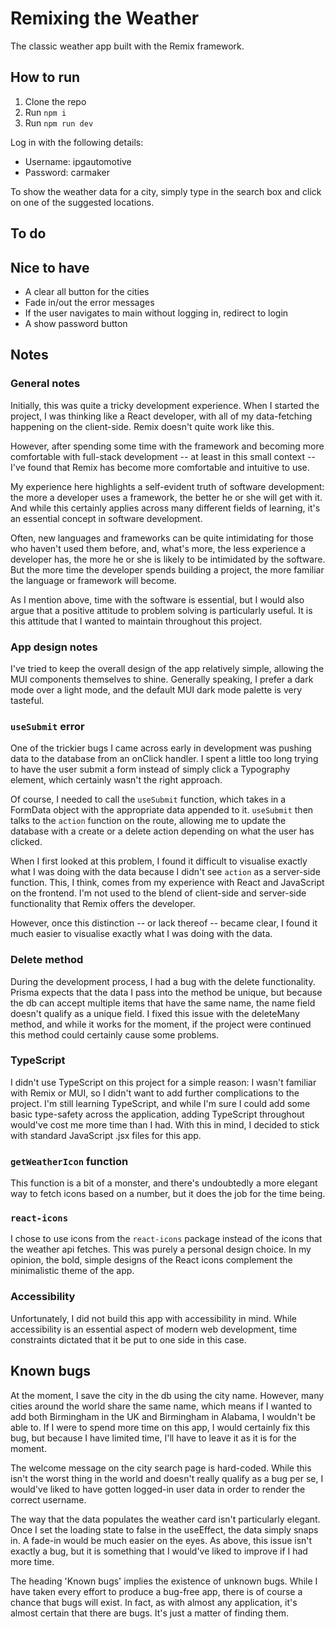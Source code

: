 # Remixing the Weather

The classic weather app built with the Remix framework.

## How to run

1. Clone the repo
2. Run ```npm i```
3. Run ```npm run dev```

Log in with the following details: 

* Username: ipgautomotive
* Password: carmaker

To show the weather data for a city, simply type in the search box and click on one of the suggested locations.

## To do

## Nice to have

* A clear all button for the cities
* Fade in/out the error messages
* If the user navigates to main without logging in, redirect to login
* A show password button

## Notes 

### General notes

Initially, this was quite a tricky development experience. When I started the project, I was thinking like a React developer, with all of my data-fetching happening on the client-side. Remix doesn't quite work like this.

However, after spending some time with the framework and becoming more comfortable with full-stack development -- at least in this small context -- I've found that Remix has become more comfortable and intuitive to use.

My experience here highlights a self-evident truth of software development: the more a developer uses a framework, the better he or she will get with it. And while this certainly applies across many different fields of learning, it's an essential concept in software development.

Often, new languages and frameworks can be quite intimidating for those who haven't used them before, and, what's more, the less experience a developer has, the more he or she is likely to be intimidated by the software. But the more time the developer spends building a project, the more familiar the language or framework will become. 

As I mention above, time with the software is essential, but I would also argue that a positive attitude to problem solving is particularly useful. It is this attitude that I wanted to maintain throughout this project.  

### App design notes

I've tried to keep the overall design of the app relatively simple, allowing the MUI components themselves to shine. Generally speaking, I prefer a dark mode over a light mode, and the default MUI dark mode palette is very tasteful.   

### ```useSubmit``` error

One of the trickier bugs I came across early in development was pushing data to the database from an onClick handler. I spent a little too long trying to have the user submit a form instead of simply click a Typography element, which certainly wasn't the right approach. 

Of course, I needed to call the ```useSubmit``` function, which takes in a FormData object with the appropriate data appended to it. ```useSubmit``` then talks to the ```action``` function on the route, allowing me to update the database with a create or a delete action depending on what the user has clicked.

When I first looked at this problem, I found it difficult to visualise exactly what I was doing with the data because I didn't see ```action``` as a server-side function. This, I think, comes from my experience with React and JavaScript on the frontend. I'm not used to the blend of client-side and server-side functionality that Remix offers the developer. 

However, once this distinction -- or lack thereof -- became clear, I found it much easier to visualise exactly what I was doing with the data.

### Delete method

During the development process, I had a bug with the delete functionality. Prisma expects that the data I pass into the method be unique, but because the db can accept multiple items that have the same name, the name field doesn't qualify as a unique field. I fixed this issue with the deleteMany method, and while it works for the moment, if the project were continued this method could certainly cause some problems.  

### TypeScript

I didn't use TypeScript on this project for a simple reason: I wasn't familiar with Remix or MUI, so I didn't want to add further complications to the project. I'm still learning TypeScript, and while I'm sure I could add some basic type-safety across the application, adding TypeScript throughout would've cost me more time than I had. With this in mind, I decided to stick with standard JavaScript .jsx files for this app.  

### ```getWeatherIcon``` function

This function is a bit of a monster, and there's undoubtedly a more elegant way to fetch icons based on a number, but it does the job for the time being.  

### ```react-icons```

I chose to use icons from the ```react-icons``` package instead of the icons that the weather api fetches. This was purely a personal design choice. In my opinion, the bold, simple designs of the React icons complement the minimalistic theme of the app.  

### Accessibility

Unfortunately, I did not build this app with accessibility in mind. While accessibility is an essential aspect of modern web development, time constraints dictated that it be put to one side in this case. 

## Known bugs

At the moment, I save the city in the db using the city name. However, many cities around the world share the same name, which means if I wanted to add both Birmingham in the UK and Birmingham in Alabama, I wouldn't be able to. If I were to spend more time on this app, I would certainly fix this bug, but because I have limited time, I'll have to leave it as it is for the moment.   

The welcome message on the city search page is hard-coded. While this isn't the worst thing in the world and doesn't really qualify as a bug per se, I would've liked to have gotten logged-in user data in order to render the correct username. 

The way that the data populates the weather card isn't particularly elegant. Once I set the loading state to false in the useEffect, the data simply snaps in. A fade-in would be much easier on the eyes. As above, this issue isn't exactly a bug, but it is something that I would've liked to improve if I had more time. 

The heading 'Known bugs' implies the existence of unknown bugs. While I have taken every effort to produce a bug-free app, there is of course a chance that bugs will exist. In fact, as with almost any application, it's almost certain that there are bugs. It's just a matter of finding them.   
